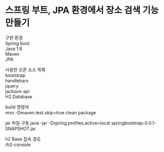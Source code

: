 # 스프링 부트, JPA 환경에서 장소 검색 기능 만들기  

구현 환경  
Spring boot  
Java 1.8  
Maven  
JPA  

사용한 오픈 소스 목록  
bootstrap  
handlebars  
jquery  
jackson-api  
H2 Database  


build 명령어   
mvn -Dmaven.test.skip=true clean package  


jar 파일 구동
java -jar -Dspring.profiles.active=local springbootmap-0.0.1-SNAPSHOT.jar


h2 Base 접속 경로  
/h2-console
